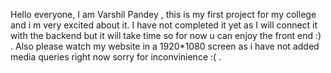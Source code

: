 Hello everyone, I am Varshil Pandey , this is my first project for my college and i m very excited about it. I have not completed it yet as I will connect it with the backend but it will take time so for now u can enjoy the front end :) . Also please watch my website in a 1920*1080 screen as i have not added media queries right now sorry for inconvinience :( .
